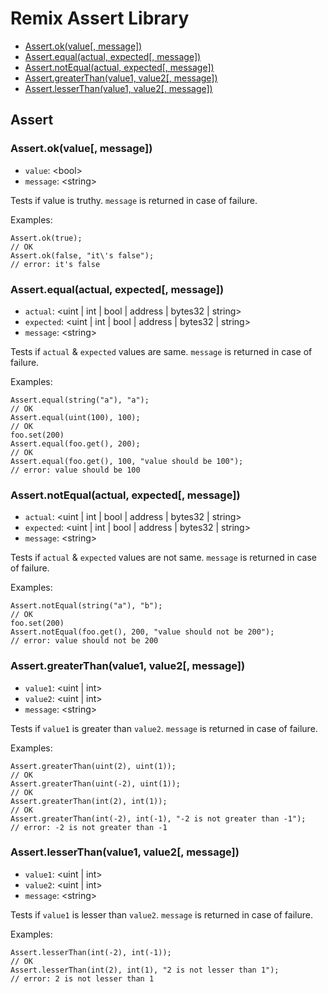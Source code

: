 Remix Assert Library
====================

* [Assert.ok(value[, message])](#assert-ok-value-message)
* [Assert.equal(actual, expected[, message])](#assert-equal-actual-expected-message)
* [Assert.notEqual(actual, expected[, message])](#assert-notequal-actual-expected-message)
* [Assert.greaterThan(value1, value2[, message])](#assert-greaterthan-value1-value2-message)
* [Assert.lesserThan(value1, value2[, message])](#assert-lesserthan-value1-value2-message)


## Assert

### Assert.ok(value[, message])
* `value`: \<bool\>
* `message`: \<string\>

Tests if value is truthy. `message` is returned in case of failure.

Examples:
```
Assert.ok(true);
// OK
Assert.ok(false, "it\'s false");
// error: it's false
```

### Assert.equal(actual, expected[, message])
* `actual`: \<uint | int | bool | address | bytes32 | string\>
* `expected`: \<uint | int | bool | address | bytes32 | string\>
* `message`: \<string\>

Tests if `actual` & `expected` values are same. `message` is returned in case of failure.

Examples:
```
Assert.equal(string("a"), "a");
// OK
Assert.equal(uint(100), 100);
// OK
foo.set(200)
Assert.equal(foo.get(), 200);
// OK
Assert.equal(foo.get(), 100, "value should be 100");
// error: value should be 100
```

### Assert.notEqual(actual, expected[, message])
* `actual`: \<uint | int | bool | address | bytes32 | string\>
* `expected`: \<uint | int | bool | address | bytes32 | string\>
* `message`: \<string\>

Tests if `actual` & `expected` values are not same. `message` is returned in case of failure.

Examples:
```
Assert.notEqual(string("a"), "b");
// OK
foo.set(200)
Assert.notEqual(foo.get(), 200, "value should not be 200");
// error: value should not be 200
```

### Assert.greaterThan(value1, value2[, message])
* `value1`: \<uint | int\>
* `value2`: \<uint | int\>
* `message`: \<string\>

Tests if `value1` is greater than `value2`. `message` is returned in case of failure.

Examples:
```
Assert.greaterThan(uint(2), uint(1));
// OK
Assert.greaterThan(uint(-2), uint(1));
// OK
Assert.greaterThan(int(2), int(1));
// OK
Assert.greaterThan(int(-2), int(-1), "-2 is not greater than -1");
// error: -2 is not greater than -1
```

### Assert.lesserThan(value1, value2[, message])
* `value1`: \<uint | int\>
* `value2`: \<uint | int\>
* `message`: \<string\>

Tests if `value1` is lesser than `value2`. `message` is returned in case of failure.

Examples:
```
Assert.lesserThan(int(-2), int(-1));
// OK
Assert.lesserThan(int(2), int(1), "2 is not lesser than 1");
// error: 2 is not lesser than 1
```
